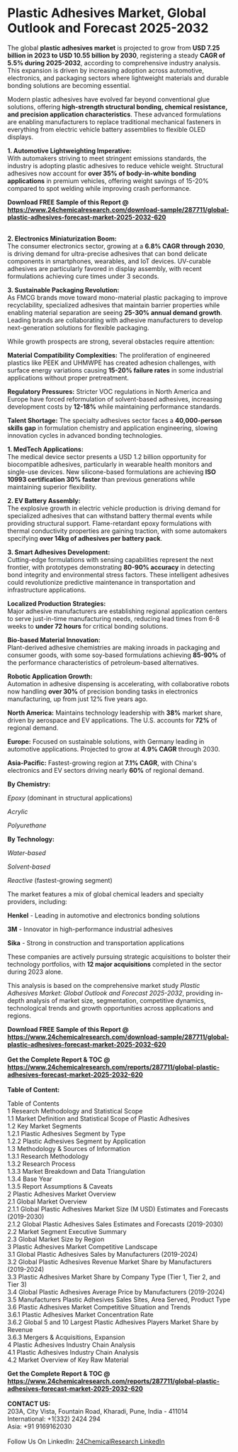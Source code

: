 <h1>Plastic Adhesives Market, Global Outlook and Forecast 2025-2032</h1><p>The global <strong>plastic adhesives market</strong> is projected to grow from <strong>USD 7.25 billion in 2023 to USD 10.55 billion by 2030</strong>, registering a steady <strong>CAGR of 5.5% during 2025-2032</strong>, according to comprehensive industry analysis. This expansion is driven by increasing adoption across automotive, electronics, and packaging sectors where lightweight materials and durable bonding solutions are becoming essential.</p><p>Modern plastic adhesives have evolved far beyond conventional glue solutions, offering <strong>high-strength structural bonding, chemical resistance, and precision application characteristics</strong>. These advanced formulations are enabling manufacturers to replace traditional mechanical fasteners in everything from electric vehicle battery assemblies to flexible OLED displays.</p><p><strong>1. Automotive Lightweighting Imperative:</strong><br>
With automakers striving to meet stringent emissions standards, the industry is adopting plastic adhesives to reduce vehicle weight. Structural adhesives now account for <strong>over 35% of body-in-white bonding applications</strong> in premium vehicles, offering weight savings of 15-20% compared to spot welding while improving crash performance.</p><div><b>Download FREE Sample of this Report @ 
            <a href="https://www.24chemicalresearch.com/download-sample/287711/global-plastic-adhesives-forecast-market-2025-2032-620">
            https://www.24chemicalresearch.com/download-sample/287711/global-plastic-adhesives-forecast-market-2025-2032-620</a></b></div><br><p><strong>2. Electronics Miniaturization Boom:</strong> <br>
The consumer electronics sector, growing at a <strong>6.8% CAGR through 2030</strong>, is driving demand for ultra-precise adhesives that can bond delicate components in smartphones, wearables, and IoT devices. UV-curable adhesives are particularly favored in display assembly, with recent formulations achieving cure times under 3 seconds.</p><p><strong>3. Sustainable Packaging Revolution:</strong><br>
As FMCG brands move toward mono-material plastic packaging to improve recyclability, specialized adhesives that maintain barrier properties while enabling material separation are seeing <strong>25-30% annual demand growth</strong>. Leading brands are collaborating with adhesive manufacturers to develop next-generation solutions for flexible packaging.</p><p>While growth prospects are strong, several obstacles require attention:</p><p><strong>Material Compatibility Complexities:</strong> The proliferation of engineered plastics like PEEK and UHMWPE has created adhesion challenges, with surface energy variations causing <strong>15-20% failure rates</strong> in some industrial applications without proper pretreatment.</p><p><strong>Regulatory Pressures:</strong> Stricter VOC regulations in North America and Europe have forced reformulation of solvent-based adhesives, increasing development costs by <strong>12-18%</strong> while maintaining performance standards.</p><p><strong>Talent Shortage:</strong> The specialty adhesives sector faces a <strong>40,000-person skills gap</strong> in formulation chemistry and application engineering, slowing innovation cycles in advanced bonding technologies.</p><p><strong>1. MedTech Applications:</strong><br>
The medical device sector presents a USD 1.2 billion opportunity for biocompatible adhesives, particularly in wearable health monitors and single-use devices. New silicone-based formulations are achieving <strong>ISO 10993 certification 30% faster</strong> than previous generations while maintaining superior flexibility.</p><p><strong>2. EV Battery Assembly:</strong><br>
The explosive growth in electric vehicle production is driving demand for specialized adhesives that can withstand battery thermal events while providing structural support. Flame-retardant epoxy formulations with thermal conductivity properties are gaining traction, with some automakers specifying <strong>over 14kg of adhesives per battery pack</strong>.</p><p><strong>3. Smart Adhesives Development:</strong><br>
Cutting-edge formulations with sensing capabilities represent the next frontier, with prototypes demonstrating <strong>80-90% accuracy</strong> in detecting bond integrity and environmental stress factors. These intelligent adhesives could revolutionize predictive maintenance in transportation and infrastructure applications.</p><p><strong>Localized Production Strategies:</strong><br>
	Major adhesive manufacturers are establishing regional application centers to serve just-in-time manufacturing needs, reducing lead times from 6-8 weeks to <strong>under 72 hours</strong> for critical bonding solutions.</p><p><strong>Bio-based Material Innovation:</strong><br>
	Plant-derived adhesive chemistries are making inroads in packaging and consumer goods, with some soy-based formulations achieving <strong>85-90%</strong> of the performance characteristics of petroleum-based alternatives.</p><p><strong>Robotic Application Growth:</strong><br>
	Automation in adhesive dispensing is accelerating, with collaborative robots now handling <strong>over 30%</strong> of precision bonding tasks in electronics manufacturing, up from just 12% five years ago.</p><p><strong>North America:</strong> Maintains technology leadership with <strong>38%</strong> market share, driven by aerospace and EV applications. The U.S. accounts for <strong>72%</strong> of regional demand.</p><p><strong>Europe:</strong> Focused on sustainable solutions, with Germany leading in automotive applications. Projected to grow at <strong>4.9% CAGR</strong> through 2030.</p><p><strong>Asia-Pacific:</strong> Fastest-growing region at <strong>7.1% CAGR</strong>, with China's electronics and EV sectors driving nearly <strong>60%</strong> of regional demand.</p><p><strong>By Chemistry:</strong></p><p><em>Epoxy</em> (dominant in structural applications)</p><p><em>Acrylic</em></p><p><em>Polyurethane</em></p><p><strong>By Technology:</strong></p><p><em>Water-based</em></p><p><em>Solvent-based</em></p><p><em>Reactive</em> (fastest-growing segment)</p><p>The market features a mix of global chemical leaders and specialty providers, including:</p><p><strong>Henkel</strong> - Leading in automotive and electronics bonding solutions</p><p><strong>3M</strong> - Innovator in high-performance industrial adhesives</p><p><strong>Sika</strong> - Strong in construction and transportation applications</p><p>These companies are actively pursuing strategic acquisitions to bolster their technology portfolios, with <strong>12 major acquisitions</strong> completed in the sector during 2023 alone.</p><p>This analysis is based on the comprehensive market study <em>Plastic Adhesives Market: Global Outlook and Forecast 2025-2032</em>, providing in-depth analysis of market size, segmentation, competitive dynamics, technological trends and growth opportunities across applications and regions.</p><div><b>Download FREE Sample of this Report @ 
            <a href="https://www.24chemicalresearch.com/download-sample/287711/global-plastic-adhesives-forecast-market-2025-2032-620">
            https://www.24chemicalresearch.com/download-sample/287711/global-plastic-adhesives-forecast-market-2025-2032-620</a></b></div><br><div><b>Get the Complete Report & TOC @ 
            <a href="https://www.24chemicalresearch.com/reports/287711/global-plastic-adhesives-forecast-market-2025-2032-620">
            https://www.24chemicalresearch.com/reports/287711/global-plastic-adhesives-forecast-market-2025-2032-620</a></b></div><br>
            <b>Table of Content:</b><p>Table of Contents<br />
1 Research Methodology and Statistical Scope<br />
1.1 Market Definition and Statistical Scope of Plastic Adhesives<br />
1.2 Key Market Segments<br />
1.2.1 Plastic Adhesives Segment by Type<br />
1.2.2 Plastic Adhesives Segment by Application<br />
1.3 Methodology & Sources of Information<br />
1.3.1 Research Methodology<br />
1.3.2 Research Process<br />
1.3.3 Market Breakdown and Data Triangulation<br />
1.3.4 Base Year<br />
1.3.5 Report Assumptions & Caveats<br />
2 Plastic Adhesives Market Overview<br />
2.1 Global Market Overview<br />
2.1.1 Global Plastic Adhesives Market Size (M USD) Estimates and Forecasts (2019-2030)<br />
2.1.2 Global Plastic Adhesives Sales Estimates and Forecasts (2019-2030)<br />
2.2 Market Segment Executive Summary<br />
2.3 Global Market Size by Region<br />
3 Plastic Adhesives Market Competitive Landscape<br />
3.1 Global Plastic Adhesives Sales by Manufacturers (2019-2024)<br />
3.2 Global Plastic Adhesives Revenue Market Share by Manufacturers (2019-2024)<br />
3.3 Plastic Adhesives Market Share by Company Type (Tier 1, Tier 2, and Tier 3)<br />
3.4 Global Plastic Adhesives Average Price by Manufacturers (2019-2024)<br />
3.5 Manufacturers Plastic Adhesives Sales Sites, Area Served, Product Type<br />
3.6 Plastic Adhesives Market Competitive Situation and Trends<br />
3.6.1 Plastic Adhesives Market Concentration Rate<br />
3.6.2 Global 5 and 10 Largest Plastic Adhesives Players Market Share by Revenue<br />
3.6.3 Mergers & Acquisitions, Expansion<br />
4 Plastic Adhesives Industry Chain Analysis<br />
4.1 Plastic Adhesives Industry Chain Analysis<br />
4.2 Market Overview of Key Raw Material</p><div><b>Get the Complete Report & TOC @ 
            <a href="https://www.24chemicalresearch.com/reports/287711/global-plastic-adhesives-forecast-market-2025-2032-620">
            https://www.24chemicalresearch.com/reports/287711/global-plastic-adhesives-forecast-market-2025-2032-620</a></b></div><br><b>CONTACT US:</b><br>
            203A, City Vista, Fountain Road, Kharadi, Pune, India - 411014<br>
            International: +1(332) 2424 294<br>
            Asia: +91 9169162030 <br><br>
            Follow Us On LinkedIn: <a href="https://www.linkedin.com/company/24chemicalresearch/">24ChemicalResearch LinkedIn</a>